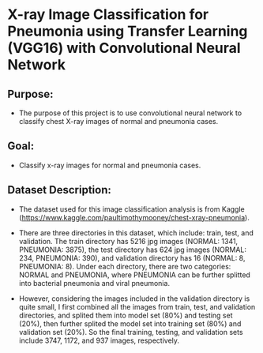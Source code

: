 # X-ray Image Classification for Pneumonia using Transfer Learning (VGG16) with Convolutional Neural Network

## Purpose:

- The purpose of this project is to use convolutional neural network to classify chest X-ray images of normal and pneumonia cases. 

## Goal:
- Classify x-ray images for normal and pneumonia cases.

## Dataset Description:
- The dataset used for this image classification analysis is from Kaggle (https://www.kaggle.com/paultimothymooney/chest-xray-pneumonia). 

- There are three directories in this dataset, which include: train, test, and validation. The train directory has 5216 jpg images (NORMAL: 1341, PNEUMONIA: 3875), the test directory has 624 jpg images (NORMAL: 234, PNEUMONIA: 390), and validation directory has 16 (NORMAL: 8, PNEUMONIA: 8). Under each directory, there are two categories: NORMAL and PNEUMONIA, where PNEUMONIA can be further splitted into bacterial pneumonia and viral pneumonia. 

- However, considering the images included in the validation directory is quite small, I first combined all the images from train, test, and validation directories, and splited them into model set (80%) and testing set (20%), then further splited the model set into training set (80%) and validation set (20%). So the final training, testing, and validation sets include 3747, 1172, and 937 images, respectively.
